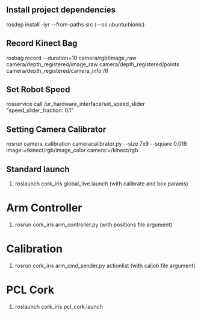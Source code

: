 ## Install project dependencies
rosdep install -iyr --from-paths src (--os ubuntu:bionic)

## Record Kinect Bag
rosbag record --duration=10 camera/rgb/image_raw camera/depth_registered/image_raw camera/depth_registered/points camera/depth_registered/camera_info /tf

## Set Robot Speed
rosservice call /ur_hardware_interface/set_speed_slider "speed_slider_fraction: 0.1"

## Setting Camera Calibrator
rosrun camera_calibration cameracalibrator.py --size 7x9 --square 0.019 image:=/kinect/rgb/image_color camera:=/kinect/rgb

## Standard launch
1. roslaunch cork_iris global_live.launch (with calibrate and box params)
# Arm Controller
1. rosrun    cork_iris arm_controller.py (with positions file argument)
# Calibration
1. rosrun    cork_iris arm_cmd_sender.py actionlist (with caljob file argument)
# PCL Cork
1. roslaunch cork_iris pcl_cork.launch